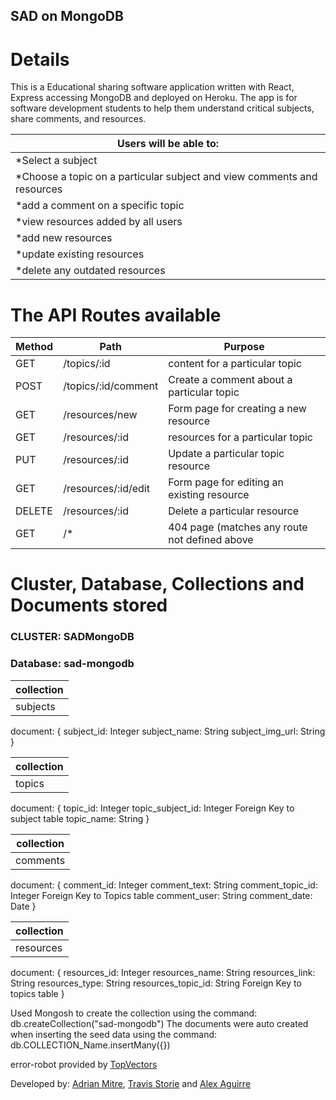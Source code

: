 ## SAD on MongoDB

# Details
This is a Educational sharing  software application written with React, Express accessing MongoDB and deployed on Heroku.
The app is for software development students to help them understand critical subjects, share comments, and resources. 

|Users will be able to:|
|----------------------|
| *Select a subject |
| *Choose a topic on a particular subject and view comments and resources |
| *add a comment on a specific topic |
| *view resources added by all users |
| *add new resources |
| *update existing resources |
| *delete any outdated resources |

# The API Routes available

|Method      |Path                     |Purpose |
|------------|-------------------------|---------------------------------------------|
|GET         | /topics/:id             |   content for a particular topic |
|POST        | /topics/:id/comment     |   Create a comment about a particular topic |
|GET         | /resources/new          |   Form page for creating a new resource |
|GET         | /resources/:id          |   resources for a particular topic |
|PUT         | /resources/:id          |   Update a particular topic resource |
|GET         | /resources/:id/edit     |   Form page for editing an existing resource |
|DELETE      | /resources/:id          |   Delete a particular resource |
|GET         | /*                      |   404 page (matches any route not defined above |

#  Cluster, Database, Collections  and Documents stored
### CLUSTER: SADMongoDB
### Database: sad-mongodb

|collection|
|--------------------|
|subjects|

document: { 
subject_id: Integer
    subject_name: String
    subject_img_url: String 
}


|collection|
|----------|
| topics |

document: {
    topic_id: Integer
    topic_subject_id: Integer Foreign Key to subject table
    topic_name: String
}


|collection|
|----------|
|comments|

document: {
    comment_id: Integer
    comment_text: String
    comment_topic_id: Integer Foreign Key to Topics table
    comment_user: String
    comment_date: Date
}


|collection|
|----------|
|resources|

document: {
    resources_id: Integer
    resources_name: String
    resources_link: String
    resources_type: String
    resources_topic_id: String Foreign Key to topics table
}

Used Mongosh to create the collection using the command: db.createCollection("sad-mongodb")
The documents were auto created when inserting the seed data using the command: db.COLLECTION_Name.insertMany({})

error-robot provided by [TopVectors](https://www.istockphoto.com/portfolio/TopVectors?mediatype=illustration)

Developed by: [Adrian Mitre](https://github.com/Torinox89), [Travis Storie](https://github.com/TDub25) and [Alex Aguirre](https://github.com/AlexAguirre70)

